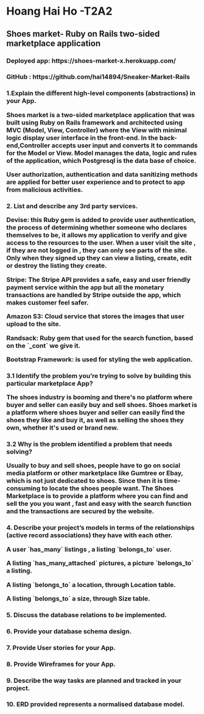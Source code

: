 

<h1>Hoang Hai Ho -T2A2 

<h2>Shoes market- Ruby on Rails two-sided marketplace application

<h3>Deployed app: https://shoes-market-x.herokuapp.com/
<h3>GitHub : https://github.com/hai14894/Sneaker-Market-Rails

<h3>1.Explain the different high-level components (abstractions) in your App.

<p>Shoes market is a two-sided marketplace application that was built using Ruby on Rails framework and architected using MVC (Model, View, Controller) where the View with minimal logic display user interface in the front-end. In the back-end,Controller accepts user input and converts it to commands for the Model or View. Model manages the data, logic and rules of the application, which Postgresql is the data base of choice.
<p> User authorization, authentication and data sanitizing methods are applied for better user experience and to protect to app from malicious activities.
<h3>2. List and describe any 3rd party services.

<p>Devise: this Ruby gem is added to provide user authentication, the process of determining whether someone who declares themselves to be, it allows my application to verify and give access to the resources to the user. When a user visit the site , if they are not logged in , they can only see parts of the site. Only when they signed up they can view a listing, create, edit or destroy the listing they create.

<p>Stripe: The Stripe API provides a safe, easy and user friendly payment service within the app but all the monetary transactions are handled by Stripe outside the app, which makes customer feel safer.

<p>Amazon S3: Cloud service that stores the images that user upload to the site.

<p>Randsack: Ruby gem that used for the search function, based on the `_cont` we give it.

<p>Bootstrap Framework: is used for styling the web application.

<h3>3.1 Identify the problem you’re trying to solve by building this particular marketplace App?

<p> The shoes industry is booming and there's no platform where buyer and seller can easily buy and sell shoes. Shoes market is a platform where shoes buyer and seller can easily find the shoes they like and buy it, as well as selling the shoes they own, whether it's used or brand new.

<h3>3.2 Why is the problem identified a problem that needs solving?

<p>Usually to buy and sell shoes, people have to go on social media platform or other marketplace like Gumtree or Ebay, which is not just dedicated to shoes. Since then it is time-consuming to locate the shoes people want. The Shoes Marketplace is to provide a platform  where you can find and sell the you you want , fast and easy with the search function and the transactions are secured by the website.

<h3>4. Describe your project’s models in terms of the relationships (active record associations) they have with each other.

<p> A user `has_many` listings , a listing `belongs_to` user.
<p>  A listing `has_many_attached` pictures, a picture `belongs_to` a listing.
<p> A listing `belongs_to` a location, through Location table.
<p> A listing `belongs_to` a size, through Size table.

<h3>5. Discuss the database relations to be implemented.

<h3>6. Provide your database schema design.

<h3>7. Provide User stories for your App.

<h3>8. Provide Wireframes for your App.

<h3>9. Describe the way tasks are planned and tracked in your project.

<h3>10. ERD provided represents a normalised database model.



